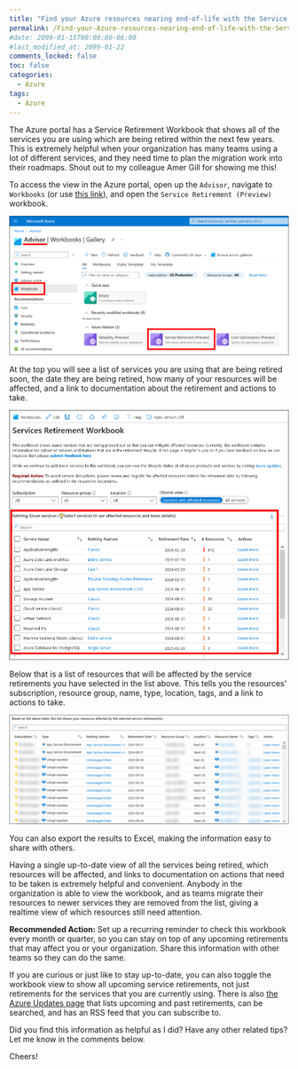 ```yaml
---
title: "Find your Azure resources nearing end-of-life with the Service Retirement Workbook"
permalink: /Find-your-Azure-resources-nearing-end-of-life-with-the-Service-Retirement-Workbook/
#date: 2099-01-15T00:00:00-06:00
#last_modified_at: 2099-01-22
comments_locked: false
toc: false
categories:
  - Azure
tags:
  - Azure
---
```


The Azure portal has a Service Retirement Workbook that shows all of the services you are using which are being retired within the next few years.
This is extremely helpful when your organization has many teams using a lot of different services, and they need time to plan the migration work into their roadmaps.
Shout out to my colleague Amer Gill for showing me this!

To access the view in the Azure portal, open up the `Advisor`, navigate to `Workbooks` (or use [this link](https://portal.azure.com/#view/Microsoft_Azure_Expert/AdvisorMenuBlade/~/workbooks)), and open the `Service Retirement (Preview)` workbook.

![Navigating to the Service Retirement Workbook](/assets/Posts/2024-02-08-Find-your-Azure-resources-nearing-end-of-life-with-the-Service-Retirement-Workbook/navigate-to-services-retirement-workbook-in-azure-advisor.png)

At the top you will see a list of services you are using that are being retired soon, the date they are being retired, how many of your resources will be affected, and a link to documentation about the retirement and actions to take.

![Service Retirement Workbook list of services](/assets/Posts/2024-02-08-Find-your-Azure-resources-nearing-end-of-life-with-the-Service-Retirement-Workbook/azure-services-retirement-workbook-list-of-services-retiring.png)

Below that is a list of resources that will be affected by the service retirements you have selected in the list above.
This tells you the resources' subscription, resource group, name, type, location, tags, and a link to actions to take.

![Service Retirement Workbook list of resources](/assets/Posts/2024-02-08-Find-your-Azure-resources-nearing-end-of-life-with-the-Service-Retirement-Workbook/list-of-resources-affected-by-service-retirement.png)

You can also export the results to Excel, making the information easy to share with others.

Having a single up-to-date view of all the services being retired, which resources will be affected, and links to documentation on actions that need to be taken is extremely helpful and convenient.
Anybody in the organization is able to view the workbook, and as teams migrate their resources to newer services they are removed from the list, giving a realtime view of which resources still need attention.

__Recommended Action:__ Set up a recurring reminder to check this workbook every month or quarter, so you can stay on top of any upcoming retirements that may affect you or your organization.
Share this information with other teams so they can do the same.

If you are curious or just like to stay up-to-date, you can also toggle the workbook view to show all upcoming service retirements, not just retirements for the services that you are currently using.
There is also [the Azure Updates page](https://azure.microsoft.com/en-us/updates/?updateType=retirements) that lists upcoming and past retirements, can be searched, and has an RSS feed that you can subscribe to.

Did you find this information as helpful as I did?
Have any other related tips?
Let me know in the comments below.

Cheers!
